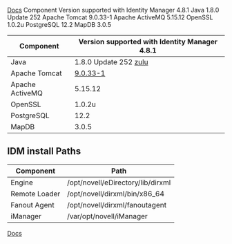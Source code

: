 [Docs](https://www.netiq.com/documentation/identity-manager-48/system-requirements-identity-manager-48x/data/system-requirements-identity-manager-48x.html)
Component	Version supported with Identity Manager 4.8.1
Java	1.8.0 Update 252
Apache Tomcat	9.0.33-1
Apache ActiveMQ	5.15.12
OpenSSL	1.0.2u
PostgreSQL	12.2
MapDB	3.0.5


| **Component**   | **Version supported with Identity Manager 4.8.1** |
|-----------------|---------------------------------------------------|
| Java            | 1.8.0 Update 252  [zulu](https://cdn.azul.com/zulu/bin/zulu8.68.0.21-ca-jdk8.0.362-linux_x64.tar.gz)                          |
| Apache Tomcat   | [9.0.33-1](https://archive.apache.org/dist/tomcat/tomcat-9/v9.0.33/bin/apache-tomcat-9.0.33.tar.gz)                                        |
| Apache ActiveMQ | 5.15.12                                           |
| OpenSSL         | 1.0.2u                                            |
| PostgreSQL      | 12.2                                              |
| MapDB           | 3.0.5                                             |


## IDM install Paths

| Component | Path|
| ----------| ----|
| Engine |  /opt/novell/eDirectory/lib/dirxml  |
|Remote Loader |  /opt/novell/dirxml/bin/x86_64|
|Fanout Agent | /opt/novell/dirxml/fanoutagent |
|iManager | /var/opt/novell/iManager |
[Docs](https://www.netiq.com/documentation/identity-manager-48/identity-manager-48-release-notes/data/identity-manager-48-release-notes.html#t456p814lxx1)
